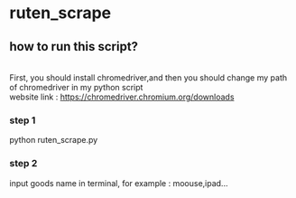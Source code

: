 # ruten_scrape
## how to run this script?
<br>First, you should install chromedriver,and then you should change my path of chromedriver in my python script<br>
website link : https://chromedriver.chromium.org/downloads
### step 1
python ruten_scrape.py
### step 2 
input goods name in terminal, for example : moouse,ipad...


